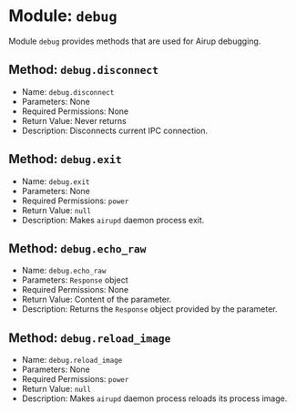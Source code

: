 # Module: `debug`
Module `debug` provides methods that are used for Airup debugging.

## Method: `debug.disconnect`
 - Name: `debug.disconnect`
 - Parameters: None
 - Required Permissions: None
 - Return Value: Never returns
 - Description: Disconnects current IPC connection.

## Method: `debug.exit`
 - Name: `debug.exit`
 - Parameters: None
 - Required Permissions: `power`
 - Return Value: `null`
 - Description: Makes `airupd` daemon process exit.

## Method: `debug.echo_raw`
 - Name: `debug.echo_raw`
 - Parameters: `Response` object
 - Required Permissions: None
 - Return Value: Content of the parameter.
 - Description: Returns the `Response` object provided by the parameter.

## Method: `debug.reload_image`
 - Name: `debug.reload_image`
 - Parameters: None
 - Required Permissions: `power`
 - Return Value: `null`
 - Description: Makes `airupd` daemon process reloads its process image.